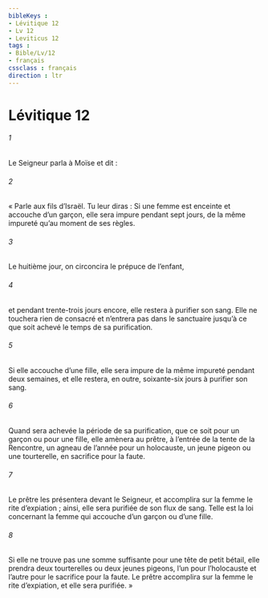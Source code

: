 ```yaml
---
bibleKeys : 
- Lévitique 12
- Lv 12
- Leviticus 12
tags : 
- Bible/Lv/12
- français
cssclass : français
direction : ltr
---
```


# Lévitique 12

###### 1
Le Seigneur parla à Moïse et dit :
###### 2
« Parle aux fils d’Israël. Tu leur diras : Si une femme est enceinte et accouche d’un garçon, elle sera impure pendant sept jours, de la même impureté qu’au moment de ses règles.
###### 3
Le huitième jour, on circoncira le prépuce de l’enfant,
###### 4
et pendant trente-trois jours encore, elle restera à purifier son sang. Elle ne touchera rien de consacré et n’entrera pas dans le sanctuaire jusqu’à ce que soit achevé le temps de sa purification.
###### 5
Si elle accouche d’une fille, elle sera impure de la même impureté pendant deux semaines, et elle restera, en outre, soixante-six jours à purifier son sang.
###### 6
Quand sera achevée la période de sa purification, que ce soit pour un garçon ou pour une fille, elle amènera au prêtre, à l’entrée de la tente de la Rencontre, un agneau de l’année pour un holocauste, un jeune pigeon ou une tourterelle, en sacrifice pour la faute.
###### 7
Le prêtre les présentera devant le Seigneur, et accomplira sur la femme le rite d’expiation ; ainsi, elle sera purifiée de son flux de sang. Telle est la loi concernant la femme qui accouche d’un garçon ou d’une fille.
###### 8
Si elle ne trouve pas une somme suffisante pour une tête de petit bétail, elle prendra deux tourterelles ou deux jeunes pigeons, l’un pour l’holocauste et l’autre pour le sacrifice pour la faute. Le prêtre accomplira sur la femme le rite d’expiation, et elle sera purifiée. »
